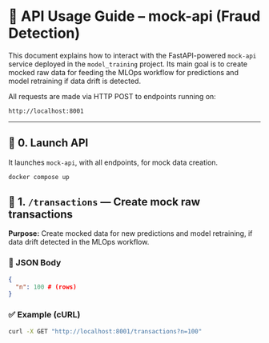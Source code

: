 # 📘 API Usage Guide – mock-api (Fraud Detection)

This document explains how to interact with the FastAPI-powered `mock-api` service deployed in the `model_training` project. Its main goal is to create mocked raw data for feeding the MLOps workflow for predictions and model retraining if data drift is detected.

All requests are made via HTTP POST to endpoints running on:

```
http://localhost:8001
```

---
## 🔹 0. Launch API

It launches `mock-api`, with all endpoints, for mock data creation.
```bash
docker compose up
```

## 🔹 1. `/transactions` — Create mock raw transactions 

**Purpose:** Create mocked data for new predictions and model retraining, if data drift detected in the MLOps workflow.

### 🔸 JSON Body

```json
{
  "n": 100 # (rows)
}
```

### ✅ Example (cURL)

```bash
curl -X GET "http://localhost:8001/transactions?n=100"
```